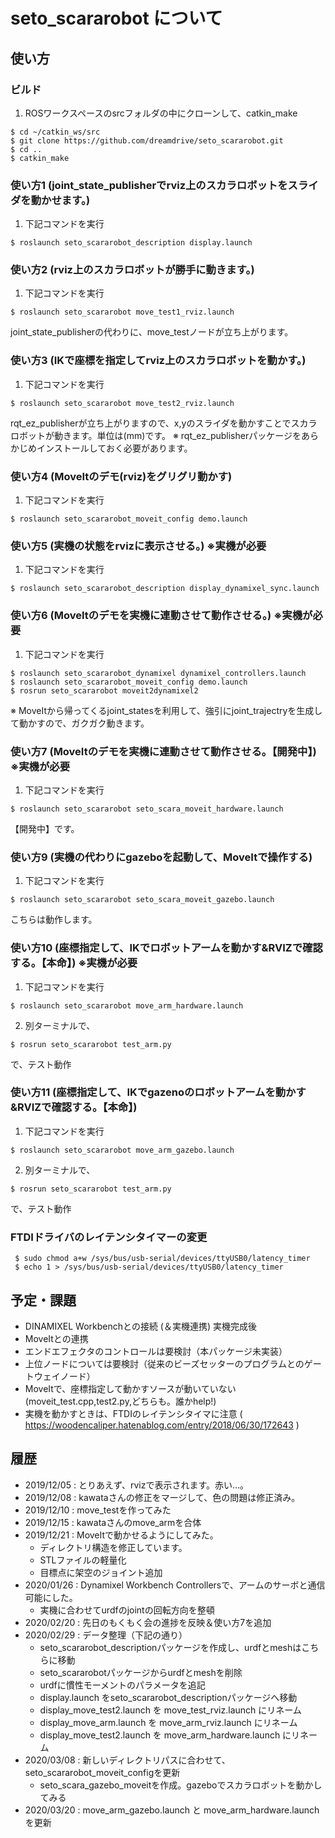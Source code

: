 # seto_scararobot について

## 使い方

### ビルド

1. ROSワークスペースのsrcフォルダの中にクローンして、catkin_make

```
$ cd ~/catkin_ws/src
$ git clone https://github.com/dreamdrive/seto_scararobot.git
$ cd ..
$ catkin_make
```

### 使い方1 (joint_state_publisherでrviz上のスカラロボットをスライダを動かせます。)

1. 下記コマンドを実行

```
$ roslaunch seto_scararobot_description display.launch
```

### 使い方2 (rviz上のスカラロボットが勝手に動きます。)

1. 下記コマンドを実行

```
$ roslaunch seto_scararobot move_test1_rviz.launch
```
joint_state_publisherの代わりに、move_testノードが立ち上がります。

### 使い方3 (IKで座標を指定してrviz上のスカラロボットを動かす。)

1. 下記コマンドを実行

```
$ roslaunch seto_scararobot move_test2_rviz.launch
```
rqt_ez_publisherが立ち上がりますので、x,yのスライダを動かすことでスカラロボットが動きます。単位は(mm)です。
※ rqt_ez_publisherパッケージをあらかじめインストールしておく必要があります。

### 使い方4 (MoveItのデモ(rviz)をグリグリ動かす)

1. 下記コマンドを実行

```
$ roslaunch seto_scararobot_moveit_config demo.launch 
```

### 使い方5 (実機の状態をrvizに表示させる。) ※実機が必要

1. 下記コマンドを実行

```
$ roslaunch seto_scararobot_description display_dynamixel_sync.launch
```

### 使い方6 (MoveItのデモを実機に連動させて動作させる。) ※実機が必要

1. 下記コマンドを実行

```
$ roslaunch seto_scararobot_dynamixel dynamixel_controllers.launch 
$ roslaunch seto_scararobot_moveit_config demo.launch
$ rosrun seto_scararobot moveit2dynamixel2
```

※ MoveItから帰ってくるjoint_statesを利用して、強引にjoint_trajectryを生成して動かすので、ガクガク動きます。

### 使い方7 (MoveItのデモを実機に連動させて動作させる。【開発中】) ※実機が必要

1. 下記コマンドを実行

```
$ roslaunch seto_scararobot seto_scara_moveit_hardware.launch
```

【開発中】です。

### 使い方9 (実機の代わりにgazeboを起動して、MoveItで操作する)

1. 下記コマンドを実行

```
$ roslaunch seto_scararobot seto_scara_moveit_gazebo.launch
```
こちらは動作します。

### 使い方10 (座標指定して、IKでロボットアームを動かす&RVIZで確認する。【本命】) ※実機が必要

1. 下記コマンドを実行

```
$ roslaunch seto_scararobot move_arm_hardware.launch
```
2. 別ターミナルで、
```
$ rosrun seto_scararobot test_arm.py
```
で、テスト動作

### 使い方11 (座標指定して、IKでgazenoのロボットアームを動かす&RVIZで確認する。【本命】)

1. 下記コマンドを実行

```
$ roslaunch seto_scararobot move_arm_gazebo.launch
```
2. 別ターミナルで、
```
$ rosrun seto_scararobot test_arm.py
```
で、テスト動作


### FTDIドライバのレイテンシタイマーの変更

```
 $ sudo chmod a+w /sys/bus/usb-serial/devices/ttyUSB0/latency_timer
 $ echo 1 > /sys/bus/usb-serial/devices/ttyUSB0/latency_timer
```

## 予定・課題
* DINAMIXEL Workbenchとの接続 (＆実機連携) 実機完成後
* MoveItとの連携
* エンドエフェクタのコントロールは要検討（本パッケージ未実装）
* 上位ノードについては要検討（従来のビーズセッターのプログラムとのゲートウェイノード）
* MoveItで、座標指定して動かすソースが動いていない(moveit_test.cpp,test2.py,どちらも。誰かhelp!)
* 実機を動かすときは、FTDIのレイテンシタイマに注意 ( https://woodencaliper.hatenablog.com/entry/2018/06/30/172643 )

## 履歴
* 2019/12/05 :  とりあえず、rvizで表示されます。赤い…。
* 2019/12/08 :  kawataさんの修正をマージして、色の問題は修正済み。
* 2019/12/10 :  move_testを作ってみた
* 2019/12/15 :  kawataさんのmove_armを合体
* 2019/12/21 :  MoveItで動かせるようにしてみた。
  * ディレクトリ構造を修正しています。
  * STLファイルの軽量化
  * 目標点に架空のジョイント追加
* 2020/01/26 :  Dynamixel Workbench Controllersで、アームのサーボと通信可能にした。
  * 実機に合わせてurdfのjointの回転方向を整頓
* 2020/02/20 :  先日のもくもく会の進捗を反映＆使い方7を追加
* 2020/02/29 :  データ整理（下記の通り）
  * seto_scararobot_descriptionパッケージを作成し、urdfとmeshはこちらに移動
  * seto_scararobotパッケージからurdfとmeshを削除
  * urdfに慣性モーメントのパラメータを追記
  * display.launch をseto_scararobot_descriptionパッケージへ移動
  * display_move_test2.launch を move_test_rviz.launch にリネーム
  * display_move_arm.launch を move_arm_rviz.launch にリネーム
  * display_move_test2.launch を move_arm_hardware.launch にリネーム
* 2020/03/08 :  新しいディレクトリパスに合わせて、seto_scararobot_moveit_configを更新
  * seto_scara_gazebo_moveitを作成。gazeboでスカラロボットを動かしてみる
* 2020/03/20 :  move_arm_gazebo.launch と move_arm_hardware.launch を更新
